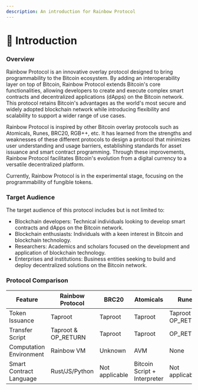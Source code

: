 ```yaml
---
description: An introduction for Rainbow Protocol
---
```


# 👏 Introduction

### Overview

Rainbow Protocol is an innovative overlay protocol designed to bring programmability to the Bitcoin ecosystem. By adding an interoperability layer on top of Bitcoin, Rainbow Protocol extends Bitcoin's core functionalities, allowing developers to create and execute complex smart contracts and decentralized applications (dApps) on the Bitcoin network. This protocol retains Bitcoin's advantages as the world's most secure and widely adopted blockchain network while introducing flexibility and scalability to support a wider range of use cases.

Rainbow Protocol is inspired by other Bitcoin overlay protocols such as Atomicals, Runes, BRC20, RGB++, etc. It has learned from the strengths and weaknesses of these different protocols to design a protocol that minimizes user understanding and usage barriers, establishing standards for asset issuance and smart contract programming. Through these improvements, Rainbow Protocol facilitates Bitcoin's evolution from a digital currency to a versatile decentralized platform.

Currently, Rainbow Protocol is in the experimental stage, focusing on the programmability of fungible tokens.



### Target Audience

The target audience of this protocol includes but is not limited to:

* Blockchain developers: Technical individuals looking to develop smart contracts and dApps on the Bitcoin network.
* Blockchain enthusiasts: Individuals with a keen interest in Bitcoin and blockchain technology.
* Researchers: Academics and scholars focused on the development and application of blockchain technology.
* Enterprises and institutions: Business entities seeking to build and deploy decentralized solutions on the Bitcoin network.

### Protocol Comparison

| Feature                 | Rainbow Protocol     | BRC20          | Atomicals                    | Runes                | RGB++      |
| ----------------------- | -------------------- | -------------- | ---------------------------- | -------------------- | ---------- |
| Token Issuance          | Taproot              | Taproot        | Taproot                      | Taproot & OP\_RETURN | OP\_RETURN |
| Transfer Script         | Taproot & OP\_RETURN | Taproot        | Taproot                      | OP\_RETURN           | OP\_RETURN |
| Computation Environment | Rainbow VM           | Unknown        | AVM                          | None                 | CKB/RISV-C |
| Smart Contract Language | Rust/JS/Python       | Not applicable | Bitcoin Script + Interpreter | Not applicable       | Rust       |
